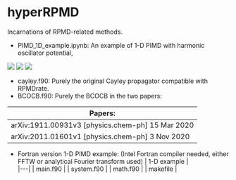 # hyperRPMD
Incarnations of RPMD-related methods.

* PIMD_1D_example.ipynb: An example of 1-D PIMD with harmonic oscillator potential, 
<img src="https://render.githubusercontent.com/render/math?math=V(x) = \frac{1}{2}k(x-x_{0})^2">
<img src="https://render.githubusercontent.com/render/math?math=k = 0.5 \, \, {\rm{a.u.}}">
<img src="https://render.githubusercontent.com/render/math?math=x_{0} = 1.0 \, \, {\rm{a.u.}}">


* cayley.f90: Purely the original Cayley propagator compatible with RPMDrate.
* BCOCB.f90: Purely the BCOCB in the two papers: 


|  Papers:  |  
|---|
| arXiv:1911.00931v3 [physics.chem-ph] 15 Mar 2020  |
|  arXiv:2011.01601v1 [physics.chem-ph] 3 Nov 2020 | 

* Fortran version 1-D PIMD example: (Intel Fortran compiler needed, either FFTW or analytical Fourier transform used)
|  1-D example |  
|---|
| main.f90  |
|  system.f90 |
|  math.f90 |
|  makefile |

